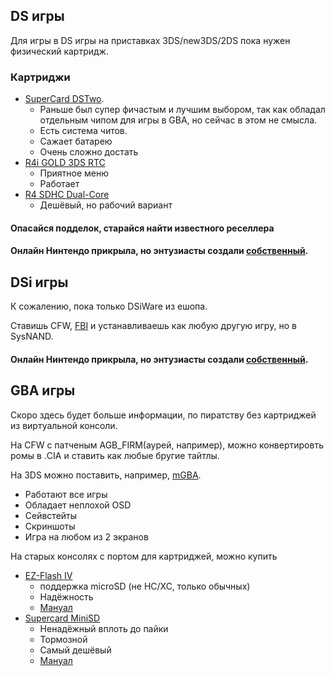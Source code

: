 ## DS игры

Для игры в DS игры на приставках 3DS/new3DS/2DS пока нужен физический картридж.

### Картриджи

* [SuperCard DSTwo](http://eng.supercard.sc/manual/dstwo/).
  * Раньше был супер фичастым и лучшим выбором, так как обладал отдельным чипом для игры в GBA, но сейчас в этом не смысла.
  * Есть система читов. 
  * Сажает батарею
  * Очень сложно достать
* [R4i GOLD 3DS RTC](http://www.r4ids.cn/)
  * Приятное меню
  * Работает
* [R4 SDHC Dual-Core](http://www.r4isdhc.hk/)
  * Дешёвый, но рабочий вариант

#### Опасайся подделок, старайся найти известного реселлера


#### Онлайн Нинтендо прикрыла, но энтузиасты создали [собственный](https://github.com/polaris-/dwc_network_server_emulator/wiki/Home-(Русский)).

## DSi игры

К сожалению, пока только DSiWare из ешопа.

Ставишь CFW, [FBI](https://github.com/Steveice10/FBI/releases) и устанавливаешь как любую другую игру, но в SysNAND.

#### Онлайн Нинтендо прикрыла, но энтузиасты создали [собственный](https://github.com/polaris-/dwc_network_server_emulator/wiki/Home-(Русский)).

## GBA игры

Скоро здесь будет больше информации, по пиратству без картриджей из виртуальной консоли.

На CFW с патченым AGB_FIRM(аурей, например), можно конвертировть ромы в .CIA и ставить как любые бругие тайтлы.

На 3DS можно поставить, например, [mGBA](https://mgba.io/).
* Работают все игры
* Обладает неплохой OSD
* Сейвстейты
* Скриншоты
* Игра на любом из 2 экранов

На старых консолях с портом для картриджей, можно купить 

* [EZ-Flash IV](http://www.ezflash.cn/ez-flash-iv/)
  * поддержка microSD (не HC/XC, только обычных)
  * Надёжность
  * [Мануал](http://www.ezflash.cn/downloads)
* [Supercard MiniSD](http://eng.supercard.sc/faq/mini_faq.htm)
  * Ненадёжный вплоть до пайки
  * Тормозной
  * Самый дешёвый
  * [Мануал](http://eng.supercard.sc/faq/mini_faq.htm)
